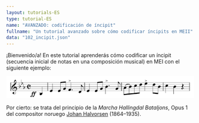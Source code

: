 ```yaml
---
layout: tutorials-ES
type: tutorial-ES
name: "AVANZADO: codificación de íncipit"
fullname: "Un tutorial avanzado sobre cómo codificar íncipits en MEII"
data: "102_incipit.json"
---
```

¡Bienvenido/a! En este tutorial aprenderás cómo codificar un íncipit (secuencia inicial de notas en una composición musical) en MEI con el siguiente ejemplo:

![Hallingdal Bataljons Marsch](./102_incipit.png)

Por cierto: se trata del principio de la _Marcha Hallingdal Bataljons_, Opus 1 del compositor noruego [Johan Halvorsen](https://en.wikipedia.org/wiki/Johan_Halvorsen) (1864–1935).
